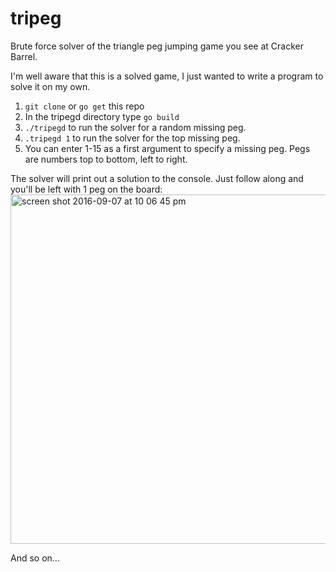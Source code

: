 # tripeg
Brute force solver of the triangle peg jumping game you see at Cracker Barrel.

I'm well aware that this is a solved game, I just wanted to write a program to solve it on my own.

1. `git clone` or `go get` this repo
1. In the tripegd directory type `go build`
1. `./tripegd` to run the solver for a random missing peg.
1. `.tripegd 1` to run the solver for the top missing peg.
  1. You can enter 1-15 as a first argument to specify a missing peg.  Pegs are numbers top to bottom, left to right.

The solver will print out a solution to the console.  Just follow along and you'll be left with 1 peg on the board:
<img width="559" alt="screen shot 2016-09-07 at 10 06 45 pm" src="https://cloud.githubusercontent.com/assets/921877/18334735/cb00db4a-7547-11e6-8272-9757da58c6c9.png">

And so on...
